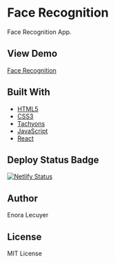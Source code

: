 # Face Recognition

Face Recognition App.

## View Demo

[Face Recognition](https://face-recognition-web.netlify.app/)

## Built With

* [HTML5](https://en.wikipedia.org/wiki/HTML5)
* [CSS3](https://en.wikipedia.org/wiki/Cascading_Style_Sheets#CSS_3)
* [Tachyons](https://tachyons.io/)
* [JavaScript](https://en.wikipedia.org/wiki/JavaScript)
* [React](https://github.com/facebook/create-react-app)

## Deploy Status Badge

[![Netlify Status](https://api.netlify.com/api/v1/badges/64083dee-05d0-4978-9877-eeac022b071b/deploy-status)](https://app.netlify.com/sites/face-recognition-web/deploys)
## Author

Enora Lecuyer

## License

MIT License
